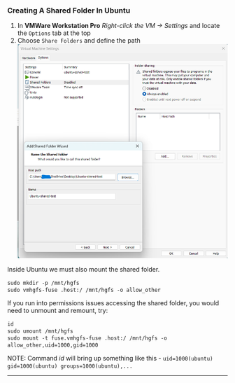 ### Creating A Shared Folder In Ubuntu
1. In **VMWare Workstation Pro** *Right-click the VM → Settings* and locate the `Options` tab at the top
2. Choose `Share Folders` and define the path
![shared folder 1](https://github.com/nickbruggen90/LabsVol8021Q/blob/main/Project%201%3A%20NetOps%20Monitoring/Images/Screenshot%202025-05-31%20075236.png)

Inside Ubuntu we must also mount the shared folder.
```
sudo mkdir -p /mnt/hgfs
sudo vmhgfs-fuse .host:/ /mnt/hgfs -o allow_other
```
If you run into permissions issues accessing the shared folder, you would need to unmount and remount, try:
```
id
sudo umount /mnt/hgfs
sudo mount -t fuse.vmhgfs-fuse .host:/ /mnt/hgfs -o allow_other,uid=1000,gid=1000
```
NOTE: Command *id* will bring up something like this - `uid=1000(ubuntu) gid=1000(ubuntu) groups=1000(ubuntu),...`

---
